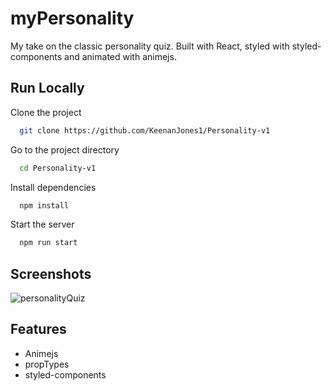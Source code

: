 
# myPersonality

My take on the classic personality quiz. Built with React, styled with styled-components and animated with animejs. 

## Run Locally

Clone the project

```bash
  git clone https://github.com/KeenanJones1/Personality-v1
```

Go to the project directory

```bash
  cd Personality-v1
```

Install dependencies

```bash
  npm install
```

Start the server

```bash
  npm run start
```

  
## Screenshots

![personalityQuiz](https://media.giphy.com/media/1w4z6C2DJj37y10FY4/giphy.gif)

  
## Features

- Animejs
- propTypes
- styled-components

  
